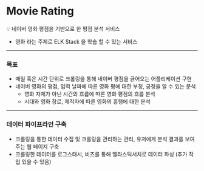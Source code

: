 # Movie Rating

💡 네이버 영화 평점을 기반으로 한 평점 분석 서비스

- 영화 라는 주제로 ELK Stack 을 학습 할 수 있는 서비스

---

### 목표

- 매일 혹은 시간 단위로 크롤링을 통해 네이버 평점을 긁어오는 어플리케이션 구현
- 네이버 영화의 평점, 입력 날짜에 따른 영화 평에 대한 부정, 긍정을 알 수 있는 분석
    - 영화 자체가 아닌 시간의 흐름에 따른 영화 평점의 흐름 분석
    - 시대와 영화 장르, 제작자에 따른 영화의 흥행에 대한 분석
    

---

### 데이터 파이프라인 구축

- 크롤링을 통한 데이터 수집 및 크롤링을 관리하는 관리, 유저에게 분석 결과를 보여주는 웹 페이지 구축
- 크롤링한 데이터를 로그스태시, 비츠를 통해 엘라스틱서치로 데이터 파싱 (추가 작업 있을 수 있음)
